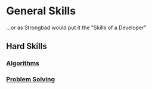 # General Skills

...or as Strongbad would put it the "Skills of a Developer"

## Hard Skills

### [Algorithms](/handbook/skills/algorithms)

### [Problem Solving](/handbook/skills/problem-solving)
